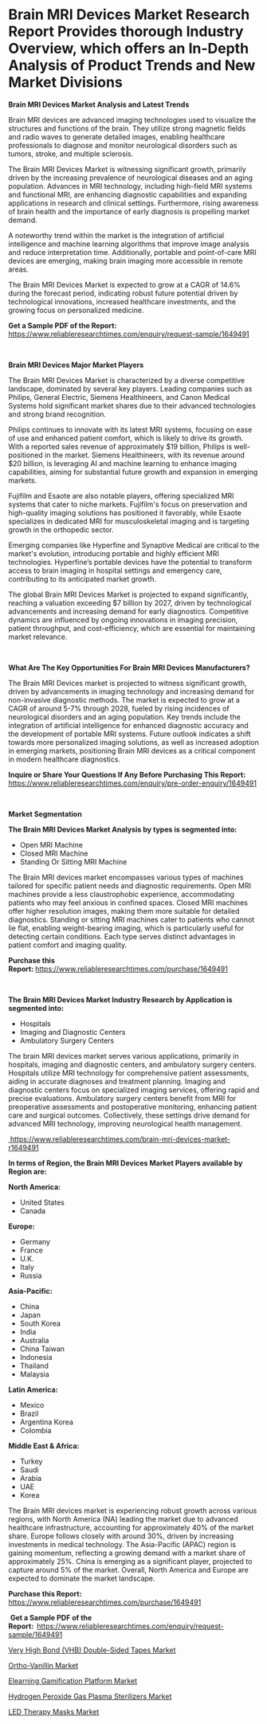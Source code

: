 <p><h1>Brain MRI Devices Market Research Report Provides thorough Industry Overview, which offers an In-Depth Analysis of Product Trends and New Market Divisions</h1></p><p><strong>Brain MRI Devices Market Analysis and Latest Trends</strong></p>
<p><p>Brain MRI devices are advanced imaging technologies used to visualize the structures and functions of the brain. They utilize strong magnetic fields and radio waves to generate detailed images, enabling healthcare professionals to diagnose and monitor neurological disorders such as tumors, stroke, and multiple sclerosis. </p><p>The Brain MRI Devices Market is witnessing significant growth, primarily driven by the increasing prevalence of neurological diseases and an aging population. Advances in MRI technology, including high-field MRI systems and functional MRI, are enhancing diagnostic capabilities and expanding applications in research and clinical settings. Furthermore, rising awareness of brain health and the importance of early diagnosis is propelling market demand.</p><p>A noteworthy trend within the market is the integration of artificial intelligence and machine learning algorithms that improve image analysis and reduce interpretation time. Additionally, portable and point-of-care MRI devices are emerging, making brain imaging more accessible in remote areas.</p><p>The Brain MRI Devices Market is expected to grow at a CAGR of 14.6% during the forecast period, indicating robust future potential driven by technological innovations, increased healthcare investments, and the growing focus on personalized medicine.</p></p>
<p><strong>Get a Sample PDF of the Report:&nbsp;</strong> <a href="https://www.reliableresearchtimes.com/enquiry/request-sample/1649491?utm_campaign=1729&utm_medium=2&utm_source=Github&utm_content=ia&utm_term=15102024&utm_id=brain-mri-devices">https://www.reliableresearchtimes.com/enquiry/request-sample/1649491</a></p>
<p>&nbsp;</p>
<p><strong>Brain MRI Devices Major Market Players</strong></p>
<p><p>The Brain MRI Devices Market is characterized by a diverse competitive landscape, dominated by several key players. Leading companies such as Philips, General Electric, Siemens Healthineers, and Canon Medical Systems hold significant market shares due to their advanced technologies and strong brand recognition. </p><p>Philips continues to innovate with its latest MRI systems, focusing on ease of use and enhanced patient comfort, which is likely to drive its growth. With a reported sales revenue of approximately $19 billion, Philips is well-positioned in the market. Siemens Healthineers, with its revenue around $20 billion, is leveraging AI and machine learning to enhance imaging capabilities, aiming for substantial future growth and expansion in emerging markets.</p><p>Fujifilm and Esaote are also notable players, offering specialized MRI systems that cater to niche markets. Fujifilm's focus on preservation and high-quality imaging solutions has positioned it favorably, while Esaote specializes in dedicated MRI for musculoskeletal imaging and is targeting growth in the orthopedic sector. </p><p>Emerging companies like Hyperfine and Synaptive Medical are critical to the market's evolution, introducing portable and highly efficient MRI technologies. Hyperfine’s portable devices have the potential to transform access to brain imaging in hospital settings and emergency care, contributing to its anticipated market growth.</p><p>The global Brain MRI Devices Market is projected to expand significantly, reaching a valuation exceeding $7 billion by 2027, driven by technological advancements and increasing demand for early diagnostics. Competitive dynamics are influenced by ongoing innovations in imaging precision, patient throughput, and cost-efficiency, which are essential for maintaining market relevance.</p></p>
<p>&nbsp;</p>
<p><strong>What Are The Key Opportunities For Brain MRI Devices Manufacturers?</strong></p>
<p><p>The Brain MRI Devices market is projected to witness significant growth, driven by advancements in imaging technology and increasing demand for non-invasive diagnostic methods. The market is expected to grow at a CAGR of around 5-7% through 2028, fueled by rising incidences of neurological disorders and an aging population. Key trends include the integration of artificial intelligence for enhanced diagnostic accuracy and the development of portable MRI systems. Future outlook indicates a shift towards more personalized imaging solutions, as well as increased adoption in emerging markets, positioning Brain MRI devices as a critical component in modern healthcare diagnostics.</p></p>
<p><strong>Inquire or Share Your Questions If Any Before Purchasing This Report:</strong> <a href="https://www.reliableresearchtimes.com/enquiry/pre-order-enquiry/1649491?utm_campaign=1729&utm_medium=2&utm_source=Github&utm_content=ia&utm_term=15102024&utm_id=brain-mri-devices">https://www.reliableresearchtimes.com/enquiry/pre-order-enquiry/1649491</a></p>
<p>&nbsp;</p>
<p><strong>Market Segmentation</strong></p>
<p><strong>The Brain MRI Devices Market Analysis by types is segmented into:</strong></p>
<p><ul><li>Open MRI Machine</li><li>Closed MRI Machine</li><li>Standing Or Sitting MRI Machine</li></ul></p>
<p><p>The Brain MRI devices market encompasses various types of machines tailored for specific patient needs and diagnostic requirements. Open MRI machines provide a less claustrophobic experience, accommodating patients who may feel anxious in confined spaces. Closed MRI machines offer higher resolution images, making them more suitable for detailed diagnostics. Standing or sitting MRI machines cater to patients who cannot lie flat, enabling weight-bearing imaging, which is particularly useful for detecting certain conditions. Each type serves distinct advantages in patient comfort and imaging quality.</p></p>
<p><strong>Purchase this Report:&nbsp;</strong><a href="https://www.reliableresearchtimes.com/purchase/1649491?utm_campaign=1729&utm_medium=2&utm_source=Github&utm_content=ia&utm_term=15102024&utm_id=brain-mri-devices">https://www.reliableresearchtimes.com/purchase/1649491</a></p>
<p>&nbsp;</p>
<p><strong>The Brain MRI Devices Market Industry Research by Application is segmented into:</strong></p>
<p><ul><li>Hospitals</li><li>Imaging and Diagnostic Centers</li><li>Ambulatory Surgery Centers</li></ul></p>
<p><p>The brain MRI devices market serves various applications, primarily in hospitals, imaging and diagnostic centers, and ambulatory surgery centers. Hospitals utilize MRI technology for comprehensive patient assessments, aiding in accurate diagnoses and treatment planning. Imaging and diagnostic centers focus on specialized imaging services, offering rapid and precise evaluations. Ambulatory surgery centers benefit from MRI for preoperative assessments and postoperative monitoring, enhancing patient care and surgical outcomes. Collectively, these settings drive demand for advanced MRI technology, improving neurological health management.</p></p>
<p><a href="https://www.reliableresearchtimes.com/brain-mri-devices-market-r1649491?utm_campaign=1729&utm_medium=2&utm_source=Github&utm_content=ia&utm_term=15102024&utm_id=brain-mri-devices">&nbsp;https://www.reliableresearchtimes.com/brain-mri-devices-market-r1649491</a></p>
<p><strong>In terms of Region, the Brain MRI Devices Market Players available by Region are:</strong></p>
<p>
    <p> <strong> North America: </strong>
        <ul>
            <li>United States</li>
            <li>Canada</li>
        </ul>
        </p> 
    <p> <strong> Europe: </strong>
        <ul>
            <li>Germany</li>
            <li>France</li>
            <li>U.K.</li>
            <li>Italy</li>
            <li>Russia</li>
        </ul>
        </p> 
    <p> <strong> Asia-Pacific: </strong>
        <ul>
            <li>China</li>
            <li>Japan</li>
            <li>South Korea</li>
            <li>India</li>
            <li>Australia</li>
            <li>China Taiwan</li>
            <li>Indonesia</li>
            <li>Thailand</li>
            <li>Malaysia</li>
        </ul>
        </p> 
    <p> <strong> Latin America: </strong>
        <ul>
            <li>Mexico</li>
            <li>Brazil</li>
            <li>Argentina Korea</li>
            <li>Colombia</li>
        </ul>
        </p> 
    <p> <strong> Middle East & Africa: </strong>
        <ul>
            <li>Turkey</li>
            <li>Saudi</li>
            <li>Arabia</li>
            <li>UAE</li>
            <li>Korea</li>
        </ul>
    </p>
    </p>
<p><p>The Brain MRI devices market is experiencing robust growth across various regions, with North America (NA) leading the market due to advanced healthcare infrastructure, accounting for approximately 40% of the market share. Europe follows closely with around 30%, driven by increasing investments in medical technology. The Asia-Pacific (APAC) region is gaining momentum, reflecting a growing demand with a market share of approximately 25%. China is emerging as a significant player, projected to capture around 5% of the market. Overall, North America and Europe are expected to dominate the market landscape.</p></p>
<p><strong>Purchase this Report: </strong><a href="https://www.reliableresearchtimes.com/purchase/1649491?utm_campaign=1729&utm_medium=2&utm_source=Github&utm_content=ia&utm_term=15102024&utm_id=brain-mri-devices">https://www.reliableresearchtimes.com/purchase/1649491</a></p>
<p>&nbsp;<strong>Get a Sample PDF of the Report:&nbsp;&nbsp;</strong><a href="https://www.reliableresearchtimes.com/enquiry/request-sample/1649491?utm_campaign=1729&utm_medium=2&utm_source=Github&utm_content=ia&utm_term=15102024&utm_id=brain-mri-devices">https://www.reliableresearchtimes.com/enquiry/request-sample/1649491</a></p>
<p><strong></strong></p>
<p><p><a href="https://www.linkedin.com/pulse/global-very-high-bond-vhb-double-sided-tapes-12-cagr-forecast-a5pge?trk=public_post_embed_feed-article-content&utm_campaign=1729&utm_medium=2&utm_source=Github&utm_content=ia&utm_term=15102024&utm_id=brain-mri-devices">Very High Bond (VHB) Double-Sided Tapes Market</a></p><p><a href="https://www.linkedin.com/pulse/ortho-vanillin-market-global-regional-analysis-focus-end-5cw6e?trk=public_post_embed_feed-article-content&utm_campaign=1729&utm_medium=2&utm_source=Github&utm_content=ia&utm_term=15102024&utm_id=brain-mri-devices">Ortho-Vanillin Market</a></p><p><a href="https://www.linkedin.com/pulse/global-elearning-gamification-platform-industry-analysis-share-aykme?trk=public_post_embed_feed-article-content&utm_campaign=1729&utm_medium=2&utm_source=Github&utm_content=ia&utm_term=15102024&utm_id=brain-mri-devices">Elearning Gamification Platform Market</a></p><p><a href="https://www.linkedin.com/pulse/navigating-hydrogen-peroxide-gas-plasma-sterilizers-market-w663e?utm_campaign=1729&utm_medium=2&utm_source=Github&utm_content=ia&utm_term=15102024&utm_id=brain-mri-devices">Hydrogen Peroxide Gas Plasma Sterilizers Market</a></p><p><a href="https://www.linkedin.com/pulse/digital-transformation-led-therapy-masks-industry-market-k8c4e?trk=public_post_embed_feed-article-content&utm_campaign=1729&utm_medium=2&utm_source=Github&utm_content=ia&utm_term=15102024&utm_id=brain-mri-devices">LED Therapy Masks Market</a></p></p>